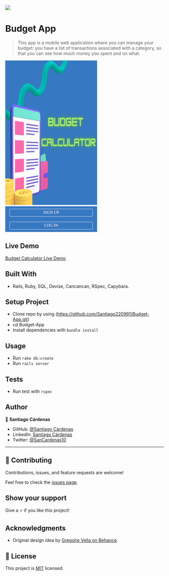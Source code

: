 ![](https://img.shields.io/badge/Microverse-blueviolet)

# Budget App

> This app is a mobile web application where you can manage your budget: you have a list of transactions associated with a category, so that you can see how much money you spent and on what.

<img src="./budget_calculator_home.png" />

## Live Demo

[Budget Calculator Live Demo](https://santiago-budget-calculator.herokuapp.com/)

## Built With

- Rails, Ruby, SQL, Devise, Cancancan, RSpec, Capybara. 

## Setup Project
- Clone repo by using (https://github.com/Santiago220991/Budget-App.git)
- cd Budget-App
- Install dependencies with `bundle install`

## Usage
- Run  `rake db:create`
- Run `rails server`


## Tests
- Run test with `rspec`

## Author

👤 **Santiago Cárdenas**

- GitHub: [@Santiago Cárdenas](https://github.com/Santiago220991)
- LinkedIn: [Santiago Cárdenas](https://www.linkedin.com/in/alexandersantiagocardenas/)
- Twitter: [@SanCardenas10](https://twitter.com/SanCardenas10)

---

## 🤝 Contributing

Contributions, issues, and feature requests are welcome!

Feel free to check the [issues page](https://github.com/Santiago220991/Budget-App/issues).

## Show your support

Give a ⭐️ if you like this project!

## Acknowledgments

- Original design idea by [Gregoire Vella on Behance](https://www.behance.net/gregoirevella).

## 📝 License

This project is [MIT](./MIT.md) licensed.
